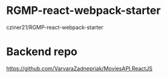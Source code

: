 # RGMP-react-webpack-starter

cziner21/RGMP-react-webpack-starter

# Backend repo

https://github.com/VarvaraZadnepriak/MoviesAPI.ReactJS
